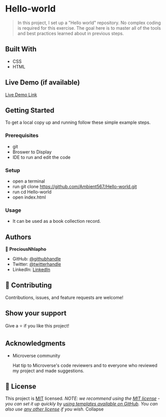 # Hello-world
>In this project, I set up a "Hello world" repository. No complex coding is required for this exercise. The goal here is to master all of the tools and best practices learned about in previous steps. 
## Built With
- CSS
- HTML
## Live Demo (if available)
[Live Demo Link](https://livedemo.com)
## Getting Started
To get a local copy up and running follow these simple example steps.
### Prerequisites
- git
- Broswer to Display
- IDE to run and edit the code
### Setup
- open a terminal
- run git clone https://github.com/Ambient567/Hello-world.git
- run cd Hello-world
- open index.html
### Usage
- It can be used as a book collection record.

## Authors
👤 **PreciousNhlapho**
- GitHub: [@githubhandle](https://github.com/Ambient567/Hello-world.git)
- Twitter: [@twitterhandle](https://twitter.com/pnhlapho59@gmail.com)
- LinkedIn: [LinkedIn]()
## 🤝 Contributing
Contributions, issues, and feature requests are welcome!
## Show your support
Give a ⭐️ if you like this project!
## Acknowledgments
- Microverse community

    Hat tip to Microverse's code reviewers and to everyone who reviewed my project and made suggestions.
## 📝 License
This project is [MIT](./LICENSE) licensed.
_NOTE: we recommend using the [MIT license](https://choosealicense.com/licenses/mit/) - you can set it up quickly by [using templates available on GitHub](https://docs.github.com/en/communities/setting-up-your-project-for-healthy-contributions/adding-a-license-to-a-repository). You can also use [any other license](https://choosealicense.com/licenses/) if you wish._
Collapse
